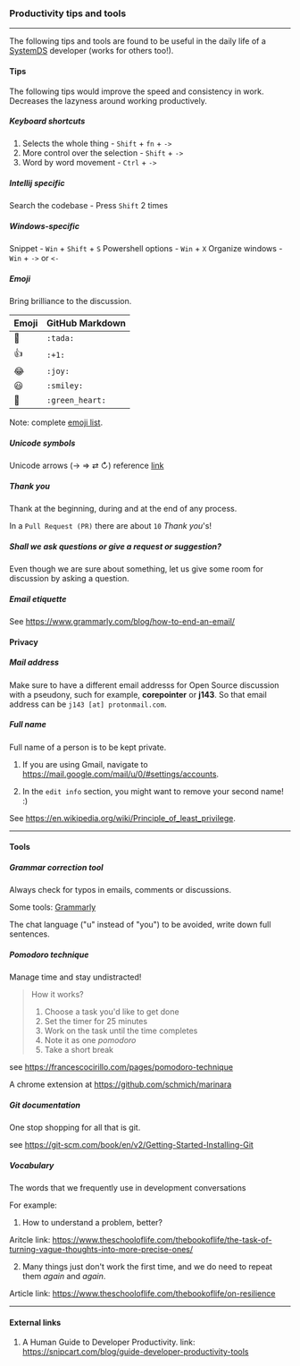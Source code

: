 ### Productivity tips and tools
---

The following tips and tools are found to be useful in the daily life
of a [SystemDS](https://github.com/apache/systemds) developer (works for others too!).

#### Tips

The following tips would improve the speed and consistency in work.
Decreases the lazyness around working productively.

##### _Keyboard shortcuts_

1. Selects the whole thing - `Shift` + `fn` + `->`
2. More control over the selection - `Shift` + `->`
3. Word by word movement - `Ctrl` + `->`

##### _Intellij specific_

Search the codebase - Press `Shift` 2 times

##### _Windows-specific_

Snippet - `Win` + `Shift` + `S`
Powershell options - `Win` + `X`
Organize windows - `Win` + `->` or `<-`

##### _Emoji_

Bring brilliance to the discussion.

| Emoji    | GitHub Markdown |
| ---      | ---             |
| :tada:   | `:tada:`        |
| :+1:     | `:+1:`          |
| :joy:    | `:joy:`         |
| :smiley: | `:smiley:`      |
| :green_heart: | `:green_heart:` |

Note: complete [emoji list](https://gist.github.com/rxaviers/7360908).

##### _Unicode symbols_

Unicode arrows (→ ⇒ ⇄ ↻) reference [link](http://xahlee.info/comp/unicode_arrows.html)

##### _Thank you_

Thank at the beginning, during and at the end of any process.

In a `Pull Request (PR)` there are about `10` *Thank you*'s!

##### _Shall we ask questions or give a request or suggestion?_

Even though we are sure about something, let us give some room for discussion by
asking a question.

##### _Email etiquette_

See https://www.grammarly.com/blog/how-to-end-an-email/

#### Privacy

##### _Mail address_

Make sure to have a different email addresss for Open Source discussion with a pseudony, such
for example, **corepointer** or **j143**. So that email address can be `j143 [at] protonmail.com`.

##### _Full name_

Full name of a person is to be kept private.

1. If you are using Gmail, navigate to https://mail.google.com/mail/u/0/#settings/accounts.

2. In the `edit info` section, you might want to remove your second name! :)

See https://en.wikipedia.org/wiki/Principle_of_least_privilege.

---
#### Tools

##### _Grammar correction tool_

Always check for typos in emails, comments or discussions.

Some tools: [Grammarly](https://www.grammarly.com/)

The chat language ("u" instead of "you") to be avoided, write down full sentences.

##### _Pomodoro technique_

Manage time and stay undistracted!

> How it works?
>
> 1. Choose a task you'd like to get done
> 2. Set the timer for 25 minutes
> 3. Work on the task until the time completes
> 4. Note it as one *pomodoro*
> 5. Take a short break

see https://francescocirillo.com/pages/pomodoro-technique

A chrome extension at https://github.com/schmich/marinara

##### _Git documentation_

One stop shopping for all that is git.

see https://git-scm.com/book/en/v2/Getting-Started-Installing-Git

##### _Vocabulary_

The words that we frequently use in development conversations

For example:

1. How to understand a problem, better?

Aritcle link: 
https://www.theschooloflife.com/thebookoflife/the-task-of-turning-vague-thoughts-into-more-precise-ones/

2. Many things just don't work the first time, and we do need to repeat them  *again* and *again*.

Article link:
https://www.theschooloflife.com/thebookoflife/on-resilience

---
#### External links

1. A Human Guide to Developer Productivity.
link: https://snipcart.com/blog/guide-developer-productivity-tools

